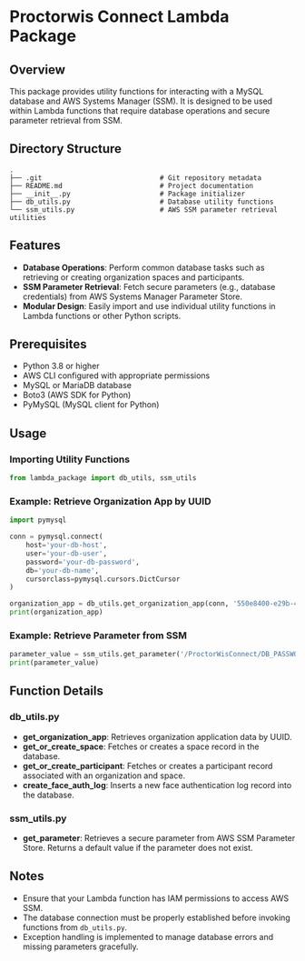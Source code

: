 # Proctorwis Connect Lambda Package

## Overview
This package provides utility functions for interacting with a MySQL database and AWS Systems Manager (SSM). It is designed to be used within Lambda functions that require database operations and secure parameter retrieval from SSM.

## Directory Structure
```
.
├── .git                             # Git repository metadata
├── README.md                        # Project documentation
├── __init__.py                      # Package initializer
├── db_utils.py                      # Database utility functions
└── ssm_utils.py                     # AWS SSM parameter retrieval utilities
```

## Features
- **Database Operations**: Perform common database tasks such as retrieving or creating organization spaces and participants.
- **SSM Parameter Retrieval**: Fetch secure parameters (e.g., database credentials) from AWS Systems Manager Parameter Store.
- **Modular Design**: Easily import and use individual utility functions in Lambda functions or other Python scripts.

## Prerequisites
- Python 3.8 or higher
- AWS CLI configured with appropriate permissions
- MySQL or MariaDB database
- Boto3 (AWS SDK for Python)
- PyMySQL (MySQL client for Python)

## Usage
### Importing Utility Functions
```python
from lambda_package import db_utils, ssm_utils
```

### Example: Retrieve Organization App by UUID
```python
import pymysql

conn = pymysql.connect(
    host='your-db-host',
    user='your-db-user',
    password='your-db-password',
    db='your-db-name',
    cursorclass=pymysql.cursors.DictCursor
)

organization_app = db_utils.get_organization_app(conn, '550e8400-e29b-41d4-a716-446655440000')
print(organization_app)
```

### Example: Retrieve Parameter from SSM
```python
parameter_value = ssm_utils.get_parameter('/ProctorWisConnect/DB_PASSWORD', 'default_value')
print(parameter_value)
```

## Function Details
### db_utils.py
- **get_organization_app**: Retrieves organization application data by UUID.
- **get_or_create_space**: Fetches or creates a space record in the database.
- **get_or_create_participant**: Fetches or creates a participant record associated with an organization and space.
- **create_face_auth_log**: Inserts a new face authentication log record into the database.

### ssm_utils.py
- **get_parameter**: Retrieves a secure parameter from AWS SSM Parameter Store. Returns a default value if the parameter does not exist.

## Notes
- Ensure that your Lambda function has IAM permissions to access AWS SSM.
- The database connection must be properly established before invoking functions from `db_utils.py`.
- Exception handling is implemented to manage database errors and missing parameters gracefully.


